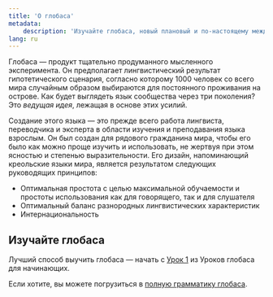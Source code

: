 ```yaml
---
title: 'О глобаса'
metadata:
    description: 'Изучайте глобаса, новый плановый и по-настоящему международный язык общения.'
lang: ru
---
```


Глобаса — продукт тщательно продуманного мысленного эксперимента. Он предполагает лингвистический результат гипотетического сценария, согласно которому 1000 человек со всего мира случайным образом выбираются для постоянного проживания на острове. Как будет выглядеть язык сообщества через три поколения? Это _ведущая идея_, лежащая в основе этих усилий.

Создание этого языка — это прежде всего работа лингвиста, переводчика и эксперта в области изучения и преподавания языка взрослым. Он был создан для рядового гражданина мира, чтобы его было как можно проще изучить и использовать, не жертвуя при этом ясностью и степенью выразительности. Его дизайн, напоминающий креольские языки мира, является результатом следующих руководящих принципов:

* Оптимальная простота с целью максимальной обучаемости и простоты использования как для говорящего, так и для слушателя
* Оптимальный баланс разнородных лингвистических характеристик
* Интернациональность

## Изучайте глобаса

Лучший способ выучить глобаса — начать с [Урок 1](./02.darsu.default.rus.md) из Уроков глобаса для начинающих.

Если хотите, вы можете погрузиться в [полную грамматику глобаса](https://salif.github.io/gramati-fe-globasa/ru-gemini/).
